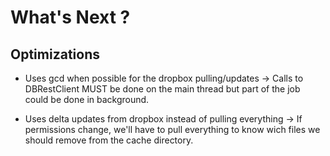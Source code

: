 # What's Next ?

## Optimizations

* Uses gcd when possible for the dropbox pulling/updates
         -> Calls to DBRestClient MUST be done on the main thread but part of the job could be done in background.
         
* Uses delta updates from dropbox instead of pulling everything
         -> If permissions change, we'll have to pull everything to know wich files we should remove from the cache directory.
